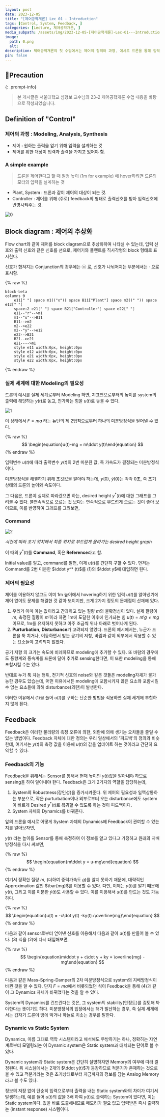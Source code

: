 ```yaml
---
layout: post
date: 2023-12-05
title: "[제어공학개론] Lec 01 - Introduction"
tags: [Control, System, Feedback, ]
categories: [Lecture, 제어공학개론, ]
media_subpath: /assets/img/2023-12-05-[제어공학개론]-Lec-01---Introduction.md
image:
  path: 0.png
  alt:  
description: 제어공학개론의 첫 수업에서는 제어의 정의와 과정, 예시로 드론을 통해 입력 설계의 필요성을 설명했습니다. 제어 시스템은 입력과 출력의 관계를 모델링하고, 피드백을 통해 외란을 줄이며 시스템의 강인성과 동적 특성을 개선합니다. 다음 포스트에서는 다양한 모델링 방법에 대해 다룰 예정입니다.
pin: false
---
```



## 📢Precaution


{: .prompt-info}


> 본 게시글은 서울대학교 심형보 교수님의 23-2 제어공학개론 수업 내용을 바탕으로 작성되었습니다.


## Definition of "Control"


### 제어의 과정 : Modeling, Analysis, Synthesis

- 제어
: 원하는 출력을 얻기 위해 입력을 설계하는 것
- 제어를 위한 대상이 입력과 출력을 가지고 있어야 함.

### A simple example


> 드론을 제어한다고 할 때 일정 높이 (1m for example)  에 hover하려면 드론의 모터의 입력을 설계하는 것

- Plant, System
: 드론과 같이 제어의 대상이 되는 것.
- Controller
: 제어를 위해 (주로) feedback의 형태로 출력신호를 받아 입력신호에 반영시켜주는 것.

![0](/0.png)


## Block diagram : 제어의 추상화


Flow chart와 같이 제어를 block diagram으로 추상화하여 나타낼 수 있는데, 입력 신호와 출력 신호와 같은 신호를 선으로, 제어기와 플랜트를 직사각형의 block 형태로 표시한다.


신호가 합쳐지는 Conjunction의 경우에는 ⓧ 로, 신호가 나뉘어지는 부분에서는 $\cdot$ 으로 표시함.



{% raw %}
```mermaid
block-beta
columns 9
    e11[" "] space m1(("x")) space B11["Plant"] space m2((" ")) space e12[" "]
    space:2 e21[" "] space B21["Controller"] space e22[" "]
    e11--"r"-->m1
    m1--"u"-->B11
    B11-->m2
    m2-->e22
    m2--"y"-->e12
    e22-->B21
    B21-->e21
    e21---->m1
    style e11 width:0px, height:0px
    style e12 width:0px, height:0px
    style e21 width:0px, height:0px
    style e22 width:0px, height:0px
```
{% endraw %}



### 실제 세계에 대한 Modeling의 필요성


드론의 예시를 실제 세계로부터 Modeling 하면, 지표면으로부터의 높이를 system의 출력에 해당하는 $y(t)$로 놓고, 인가하는 힘을 $u(t)$로 놓을 수 있다.


![1](/1.png)


이 상태에서 $F=ma$ 라는 뉴턴의 제 2법칙으로부터 하나의 미분방정식을 얻어낼 수 있다.


{% raw %}
$$
\begin{equation}u(t)-mg = m\ddot y(t)\end{equation}
$$
{% endraw %}


입력변수 $u(t)$에 따라 출력변수 $y(t)$의 2번 미분된 값, 즉 가속도가 결정되는 미분방정식이다. 


미분방정식을 해결하기 위해 초깃값을 알아야 하는데, $y(0), \ \dot y(0)$는 각각 0초, 즉 초기 상태의 드론의 높이와 속도이다. 


그 다음은, 드론이 실제로 따라갔으면 하는, desired height $y^*(t)$에 대한 그래프를 그려볼 수 있다. 불연속적으로 오르는 것 보다는 연속적으로 부드럽게 오르는 것이 좋아 보이므로, 이를 반영하여 그래프를 그려보면,


### Command


![2](/2.png)


_시간에 따라 초기 위치에서 최종 위치로 부드럽게 올라가는 desired height graph_


이 때의 $y^*(t)$를 **Command**, 혹은 **Reference**라고 함.


Initial value를 알고, command를 알면, 이제 $u(t)$를 간단히 구할 수 있다. 먼저는 Command를 2번 미분한 $\ddot y^* (t)$를 (1)의 $\ddot y$에 대입하면 된다.


### 제어의 필요성


제어를 이용하지 않고도 이미 1m 높이에서 hovering하기 위한 입력 $u(t)$를 알아냈기에 제어 없이도 문제를 해결한 것 같아 보이지만,  크게 2가지 정도의 문제점이 산재해 있다.

1. 우리가 이미 아는 값이라고 간과하고 있는 질량 $m$의 불확정성이 있다. 실제 질량이 $m$, 측정된 질량이 $m'$이라 하면 1m에 도달한 이후에 인가되는 힘 $u(t) = m'g\neq mg$ 이므로, 1m를 유지하지 못하고 아주 조금씩 위나 아래로 벗어나게 된다.
2. **Purturbation**, **Disturbance**가 고려되지 않았다. 드론의 예시에서는, 누군가 드론을 툭 치거나, 이동하면서 받는 공기의 저항, 바람과 같이 외부에서 작용할 수 있는 요소들이 고려되지 않았다.

공기 저항 의 크기는 속도에 비례하므로 modeling에 추가할 수 있다. 또 바람의 경우에도 풍향계와 풍속계를 드론에 달아 추가로 sensing한다면, 이 또한 modeling을 통해 포함시킬 수는 있다. 


반대로 누가 툭 치는 행위, 전기적 신호의 noise와 같은 것들은 modeling자체가 불가능한 경우도 있습는데, 어떤 이유에서든 modeling에 포함시키지 않은 요소와 포함시킬 수 없는 요소들에 의해 disturbance(외란)이 발생한다.


이러한 이유에서 (1)을 풀어 $u(t)$를 구하는 단순한 방법을 적용하면 실제 세계에 부합하지 않게 된다.


## Feedback


Feedback은 이러한 물리량의 측정 오류에 의한, 외란에 의해 생기는 오차들을 줄일 수 있는 방법이다. Feedback 자체에 대한 정의는 우리 일상에서의 '피드백'의 정의와 비슷한데, 여기서는 $y(t)$의 측정 값을 이용해 $u(t)$의 값을 업데이트 하는 것이라고 간단히 요약할 수 있다.


### Feedback의 기능


Feedback을 위해서는 Sensor를 통해서 현재 높이인 $y(t)$값을 알아내야 하므로 sensing을 하여 알아내야 한다. Feedback은 크게 2가지의 역할을 담당하는데,

1. System의 Robustness(강인성)을 증가시켜준다. 위 제어의 필요성과 일맥상통하는 부분으로, 작은 purturbation이나 외부로부터 오는 disturbance에도 system이 빠르게 Desired $y^* (t)$로 복귀할 수 있도록 하는 것이 피드백이다.
2. System 자체의 Dynamics를 바꿔준다.

앞의 드론을 예시로 어떻게 System 자체의 Dynamics에 Feedback이 관여할 수 있는지를 알아보자면,


$y(t)$ 라는 높이를 Sensor를 통해 측정하여 이 정보를 알고 있다고 가정하고 원래의 지배방정식을 다시 써보면,


{% raw %}
$$
\begin{equation}m\ddot y = u-mg\end{equation}
$$
{% endraw %}


여기서 정확한 질량 $m$, (더하여 중력가속도 $g$)를 알지 못하기 때문에, 대략적인 Approximation 값인 $\bar{mg}$를 이용할 수 있다. 다만, 이제는 $y(t)$를 알기 때문에 $y(t)$, 그리고 이를 미분한 $\dot y(t)$도 사용할 수 있다. 이를 이용해서 $u(t)$를 만드는 것도 가능하다.


{% raw %}
$$
\begin{equation}u(t) = -c\dot y(t) -ky(t)+\overline{mg}\end{equation}
$$
{% endraw %}


다음과 같이 sensor로부터 얻어낸 신호를 이용해서 다음과 같이 $u(t)$를 만들어 볼 수 있다. (3) 식을 (2)에 다시 대입해보면,


{% raw %}
$$
\begin{equation}m\ddot y + c\dot y + ky = \overline{mg} - mg\end{equation}
$$
{% endraw %}


다음과 같은 Mass-Spring-Damper의 2차 미분방정식으로 system의 지배방정식이 바뀐 것을 알 수 있다.  단지 $F=ma$에서 비롯되었던 식이 Feedback을 통해 (4)과 같이 그 Dynamics 자체가 바뀌었다는 것을 알 수 있다.


System의 Dynamics를 건드린다는 것은, 그 system의 stability(안정도)를 검토해 봐야한다는 뜻이기도 하다. 미분방정식의 입장에서는 해가 발산하는 경우, 즉 실제 세계에서는 갑자기 드론이 땅에 박거나 하늘로 치솟는 경우를 말한다.


### Dynamic vs Static System


Dynamics, 이름 그대로 역학 시스템이라고 해석해도 무방하기는 하나, 정확히는 자연계로부터 모델링되는 이 Dynamic system은 Static system과 대치되는 단어로 볼 수 있다.


Dynamic system과 Static system은 간단히 설명하자면 Memory의 여부에 따라 결정된다. 위 시스템에서는 2개의 $\ddot y(t)$가 등장하므로 적분기가 존재하는 것으로 볼 수 있고 적분기라는 것은 초기상태로부터 지금까지의 정보를 담는 Analog Memory라고 볼 수도 있다. 


정보의 저장 없이 단순히 입력으로부터 출력을 내는 Static system와의 차이가 여기서 발생하는데, 예를 들어 $u(t)$의 값을 3배 하여 $y(t)$로 출력하는 System이 있다면, 이는 Static system이다. 값을 바로 도출해내므로 메모리가 필요 없고 입력받은 즉시 출력하는 (instant response) 시스템이다.



<script>
  window.MathJax = {
    tex: {
      macros: {
        R: "\\mathbb{R}",
        N: "\\mathbb{N}",
        Z: "\\mathbb{Z}",
        Q: "\\mathbb{Q}",
        C: "\\mathbb{C}",
        proj: "\\operatorname{proj}",
        rank: "\\operatorname{rank}",
        im: "\\operatorname{im}",
        dom: "\\operatorname{dom}",
        codom: "\\operatorname{codom}",
        argmax: "\\operatorname*{arg\,max}",
        argmin: "\\operatorname*{arg\,min}"
      },
      tags: "ams",
      strict: false
    },
    options: {
      skipHtmlTags: ["script", "noscript", "style", "textarea", "pre"]
    }
  };
</script>
<script async src="https://cdn.jsdelivr.net/npm/mathjax@3/es5/tex-mml-chtml.js"></script>
